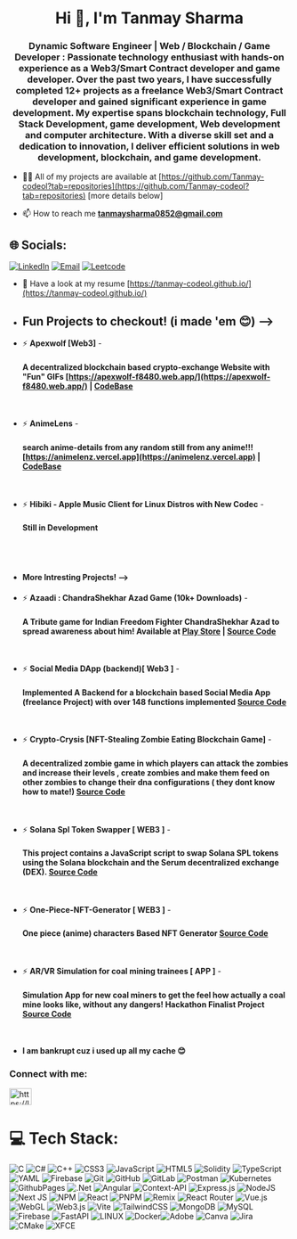 
<h1 align="center">Hi 👋, I'm Tanmay Sharma</h1>
<h3 align="center">Dynamic Software Engineer | Web / Blockchain / Game Developer : Passionate technology enthusiast with hands-on experience as a Web3/Smart Contract developer and game developer. Over the past two years, I have successfully completed 12+ projects as a freelance Web3/Smart Contract developer and gained significant experience in game development. My expertise spans blockchain technology, Full Stack Development, game development, Web development and computer architecture.
  With a diverse skill set and a dedication to innovation, I deliver efficient solutions in web development, blockchain, and game development.</h3>




- 👨‍💻 All of my projects are available at [https://github.com/Tanmay-codeol?tab=repositories](https://github.com/Tanmay-codeol?tab=repositories) [more details below]

- 📫 How to reach me **tanmaysharma0852@gmail.com**

## 🌐 Socials:
[![LinkedIn](https://img.shields.io/badge/LinkedIn-%230077B5.svg?logo=linkedin&logoColor=white)](https://linkedin.com/in/Tanmay-codeol)
[![Email](https://img.shields.io/badge/Gmail-D14836?logo=gmail&logoColor=white)](mailto:tanmaysharma0852@gmail.com)
[![Leetcode](https://img.shields.io/badge/Leetcode-profile-gold)](https://leetcode.com/u/Tanmay-Codeol/)



- 📄 Have a look at my resume [https://tanmay-codeol.github.io/](https://tanmay-codeol.github.io/)

-  <h2>Fun Projects to checkout! (i made 'em 😊) --> </h2>
  - ⚡  **Apexwolf [Web3]** - <h4>A decentralized blockchain based crypto-exchange Website with "Fun" GIFs [https://apexwolf-f8480.web.app/](https://apexwolf-f8480.web.app/) |  [CodeBase](https://github.com/Tanmay-codeol/ApexWolf-Crypto_Exchange/)</h4>
<br>

  - ⚡  **AnimeLens** - <h4>search anime-details from any random still from any anime!!! [https://animelenz.vercel.app](https://animelenz.vercel.app) | [CodeBase](https://github.com/Tanmay-codeol/AnimeLens)</h4>
<br>

  - ⚡  **Hibiki - Apple Music Client for Linux Distros with New Codec** -<h4>Still in Development</h4>

<br>
<br>

-  <h4> More Intresting Projects! --></h4>
  - ⚡  **Azaadi : ChandraShekhar Azad Game (10k+ Downloads)** - <h4>A Tribute game for Indian Freedom Fighter ChandraShekhar Azad to spread awareness about him! Available at [Play Store](https://play.google.com/store/apps/details?id=com.DefaultCompany.AzadiChandrashekarAzad&hl=en_IN) | [Source Code](https://github.com/Tanmay-codeol/Main-game)</h4>
<br>

  - ⚡  **Social Media DApp (backend)[ Web3 ]** - <h4>Implemented A Backend for a blockchain based Social Media App (freelance Project) with over 148 functions implemented [Source Code](https://github.com/Tanmay-codeol/Social_Dapp_backend)</h4>
<br>

  - ⚡  **Crypto-Crysis [NFT-Stealing Zombie Eating Blockchain Game]** - <h4>A decentralized zombie game in which players can attack the zombies and increase their levels , create zombies and make them feed on other zombies to change their dna configurations ( they dont know how to mate!)  [Source Code](https://github.com/Tanmay-codeol/Crypto-Crysis)</h4>
<br>

  - ⚡  **Solana Spl Token Swapper [ WEB3 ]** - <h4>This project contains a JavaScript script to swap Solana SPL tokens using the Solana blockchain and the Serum decentralized exchange (DEX). [Source Code](https://github.com/Tanmay-codeol/solana-spl-token-swap/)</h4>
<br>

  - ⚡  **One-Piece-NFT-Generator [ WEB3 ]** - <h4>One piece (anime) characters Based NFT Generator [Source Code](https://github.com/Tanmay-codeol/one-piece-nft-gen)</h4>
<br>

  - ⚡  **AR/VR Simulation for coal mining trainees [ APP ]** - <h4>Simulation App for new coal miners to get the feel how actually a coal mine looks like, without any dangers! Hackathon Finalist Project [Source Code](https://github.com/Tanmay-codeol/AR-VR-Simulation-For-Coal-Miners)</h4>
<br>



- **I am bankrupt cuz i used up all my cache 😊**


<h3 align="left">Connect with me:</h3>
<p align="left">
<a href="https://linkedin.com/in/https://linkedin.com/in/tanmay-codeol" target="blank"><img align="center" src="https://raw.githubusercontent.com/rahuldkjain/github-profile-readme-generator/master/src/images/icons/Social/linked-in-alt.svg" alt="https://linkedin.com/in/tanmay-codeol" height="30" width="40" /></a>
</p>

# 💻 Tech Stack:
![C](https://img.shields.io/badge/c-%2300599C.svg?style=for-the-badge&logo=c&logoColor=white) ![C#](https://img.shields.io/badge/c%23-%23239120.svg?style=for-the-badge&logo=csharp&logoColor=white) ![C++](https://img.shields.io/badge/c++-%2300599C.svg?style=for-the-badge&logo=c%2B%2B&logoColor=white) ![CSS3](https://img.shields.io/badge/css3-%231572B6.svg?style=for-the-badge&logo=css3&logoColor=white) ![JavaScript](https://img.shields.io/badge/javascript-%23323330.svg?style=for-the-badge&logo=javascript&logoColor=%23F7DF1E) ![HTML5](https://img.shields.io/badge/html5-%23E34F26.svg?style=for-the-badge&logo=html5&logoColor=white) ![Solidity](https://img.shields.io/badge/Solidity-%23363636.svg?style=for-the-badge&logo=solidity&logoColor=white) ![TypeScript](https://img.shields.io/badge/typescript-%23007ACC.svg?style=for-the-badge&logo=typescript&logoColor=white) ![YAML](https://img.shields.io/badge/yaml-%23ffffff.svg?style=for-the-badge&logo=yaml&logoColor=151515) ![Firebase](https://img.shields.io/badge/firebase-%23039BE5.svg?style=for-the-badge&logo=firebase) ![Git](https://img.shields.io/badge/git-%23F05033.svg?style=for-the-badge&logo=git&logoColor=white) ![GitHub](https://img.shields.io/badge/github-%23121011.svg?style=for-the-badge&logo=github&logoColor=white) ![GitLab](https://img.shields.io/badge/gitlab-%23181717.svg?style=for-the-badge&logo=gitlab&logoColor=white) ![Postman](https://img.shields.io/badge/Postman-FF6C37?style=for-the-badge&logo=postman&logoColor=white) ![Kubernetes](https://img.shields.io/badge/kubernetes-%23326ce5.svg?style=for-the-badge&logo=kubernetes&logoColor=white)![GithubPages](https://img.shields.io/badge/github%20pages-121013?style=for-the-badge&logo=github&logoColor=white) ![.Net](https://img.shields.io/badge/.NET-5C2D91?style=for-the-badge&logo=.net&logoColor=white) ![Angular](https://img.shields.io/badge/angular-%23DD0031.svg?style=for-the-badge&logo=angular&logoColor=white) ![Context-API](https://img.shields.io/badge/Context--Api-000000?style=for-the-badge&logo=react) ![Express.js](https://img.shields.io/badge/express.js-%23404d59.svg?style=for-the-badge&logo=express&logoColor=%2361DAFB) ![NodeJS](https://img.shields.io/badge/node.js-6DA55F?style=for-the-badge&logo=node.js&logoColor=white) ![Next JS](https://img.shields.io/badge/Next-black?style=for-the-badge&logo=next.js&logoColor=white) ![NPM](https://img.shields.io/badge/NPM-%23CB3837.svg?style=for-the-badge&logo=npm&logoColor=white) ![React](https://img.shields.io/badge/react-%2320232a.svg?style=for-the-badge&logo=react&logoColor=%2361DAFB) ![PNPM](https://img.shields.io/badge/pnpm-%234a4a4a.svg?style=for-the-badge&logo=pnpm&logoColor=f69220) ![Remix](https://img.shields.io/badge/remix-%23000.svg?style=for-the-badge&logo=remix&logoColor=white) ![React Router](https://img.shields.io/badge/React_Router-CA4245?style=for-the-badge&logo=react-router&logoColor=white) ![Vue.js](https://img.shields.io/badge/vue.js-%2335495e.svg?style=for-the-badge&logo=vuedotjs&logoColor=%234FC08D) ![WebGL](https://img.shields.io/badge/WebGL-990000?logo=webgl&logoColor=white&style=for-the-badge) ![Web3.js](https://img.shields.io/badge/web3.js-F16822?style=for-the-badge&logo=web3.js&logoColor=white) ![Vite](https://img.shields.io/badge/vite-%23646CFF.svg?style=for-the-badge&logo=vite&logoColor=white) ![TailwindCSS](https://img.shields.io/badge/tailwindcss-%2338B2AC.svg?style=for-the-badge&logo=tailwind-css&logoColor=white) ![MongoDB](https://img.shields.io/badge/MongoDB-%234ea94b.svg?style=for-the-badge&logo=mongodb&logoColor=white) ![MySQL](https://img.shields.io/badge/mysql-4479A1.svg?style=for-the-badge&logo=mysql&logoColor=white) ![Firebase](https://img.shields.io/badge/firebase-a08021?style=for-the-badge&logo=firebase&logoColor=ffcd34) ![FastAPI](https://img.shields.io/badge/FastAPI-005571?style=for-the-badge&logo=fastapi)
![LINUX](https://img.shields.io/badge/Linux-FCC624?style=for-the-badge&logo=linux&logoColor=black) ![Docker](https://img.shields.io/badge/docker-%230db7ed.svg?style=for-the-badge&logo=docker&logoColor=white)![Adobe](https://img.shields.io/badge/adobe-%23FF0000.svg?style=for-the-badge&logo=adobe&logoColor=white) ![Canva](https://img.shields.io/badge/Canva-%2300C4CC.svg?style=for-the-badge&logo=Canva&logoColor=white)  ![Jira](https://img.shields.io/badge/jira-%230A0FFF.svg?style=for-the-badge&logo=jira&logoColor=white) ![CMake](https://img.shields.io/badge/CMake-%23008FBA.svg?style=for-the-badge&logo=cmake&logoColor=white) ![XFCE](https://img.shields.io/badge/XFCE-%232284F2.svg?style=for-the-badge&logo=xfce&logoColor=white)


















